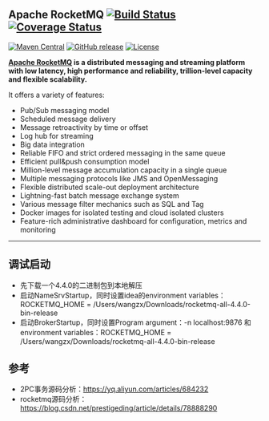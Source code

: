 ## Apache RocketMQ [![Build Status](https://travis-ci.org/apache/rocketmq.svg?branch=master)](https://travis-ci.org/apache/rocketmq) [![Coverage Status](https://coveralls.io/repos/github/apache/rocketmq/badge.svg?branch=master)](https://coveralls.io/github/apache/rocketmq?branch=master)
[![Maven Central](https://maven-badges.herokuapp.com/maven-central/org.apache.rocketmq/rocketmq-all/badge.svg)](http://search.maven.org/#search%7Cga%7C1%7Corg.apache.rocketmq)
[![GitHub release](https://img.shields.io/badge/release-download-orange.svg)](https://rocketmq.apache.org/dowloading/releases)
[![License](https://img.shields.io/badge/license-Apache%202-4EB1BA.svg)](https://www.apache.org/licenses/LICENSE-2.0.html)

**[Apache RocketMQ](https://rocketmq.apache.org) is a distributed messaging and streaming platform with low latency, high performance and reliability, trillion-level capacity and flexible scalability.**

It offers a variety of features:

* Pub/Sub messaging model
* Scheduled message delivery
* Message retroactivity by time or offset
* Log hub for streaming
* Big data integration
* Reliable FIFO and strict ordered messaging in the same queue
* Efficient pull&push consumption model
* Million-level message accumulation capacity in a single queue
* Multiple messaging protocols like JMS and OpenMessaging
* Flexible distributed scale-out deployment architecture
* Lightning-fast batch message exchange system
* Various message filter mechanics such as SQL and Tag
* Docker images for isolated testing and cloud isolated clusters
* Feature-rich administrative dashboard for configuration, metrics and monitoring


----------
## 调试启动
+ 先下载一个4.4.0的二进制包到本地解压
+ 启动NameSrvStartup，同时设置idea的environment variables：ROCKETMQ_HOME = /Users/wangzx/Downloads/rocketmq-all-4.4.0-bin-release
+ 启动BrokerStartup，同时设置Program argument：-n localhost:9876 和environment variables：ROCKETMQ_HOME = /Users/wangzx/Downloads/rocketmq-all-4.4.0-bin-release

## 参考
+ 2PC事务源码分析：https://yq.aliyun.com/articles/684232
+ rocketmq源码分析：https://blog.csdn.net/prestigeding/article/details/78888290